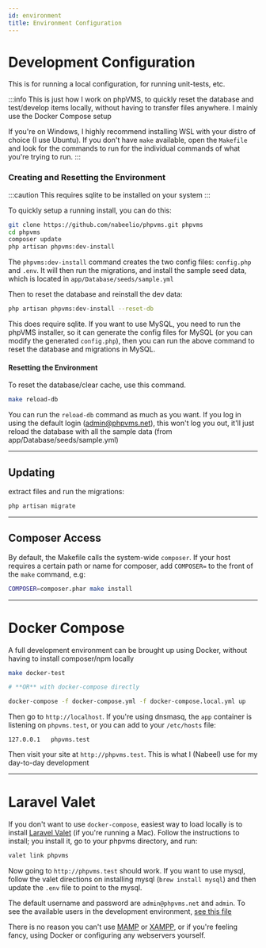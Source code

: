 ```yaml
---
id: environment
title: Environment Configuration
---
```


# Development Configuration

This is for running a local configuration, for running unit-tests, etc. 

:::info
This is just how I work on phpVMS, to quickly reset the database and test/develop items locally, without having to transfer files anywhere. I mainly use the Docker Compose setup

If you're on Windows, I highly recommend installing WSL with your distro of choice (I use Ubuntu). If you don't have `make` available, open the `Makefile` and look for the commands to run for the individual commands of what you're trying to run.
:::

### Creating and Resetting the Environment

:::caution
This requires sqlite to be installed on your system
:::

To quickly setup a running install, you can do this:

```bash
git clone https://github.com/nabeelio/phpvms.git phpvms
cd phpvms
composer update
php artisan phpvms:dev-install
```

The `phpvms:dev-install` command creates the two config files: `config.php` and `.env`. It will then run the migrations, and install the sample seed data, which is located in `app/Database/seeds/sample.yml`

Then to reset the database and reinstall the dev data:

```bash
php artisan phpvms:dev-install --reset-db
```

This does require sqlite. If you want to use MySQL, you need to run the phpVMS installer, so it can generate the config files for MySQL (or you can modify the generated `config.php`), then you can run the above command to reset the database and migrations in MySQL.

#### Resetting the Environment

To reset the database/clear cache, use this command.

```bash
make reload-db
```

You can run the `reload-db` command as much as you want. If you log in using the default login (admin@phpvms.net), this won't log you out, it'll just reload the database with all the sample data (from app/Database/seeds/sample.yml)

---

## Updating

extract files and run the migrations:

```bash
php artisan migrate
```

---

## Composer Access

By default, the Makefile calls the system-wide `composer`. If your host requires a certain path or name for composer, add `COMPOSER=` to the front of the `make` command, e.g:

```bash
COMPOSER=composer.phar make install
```

---

# Docker Compose

A full development environment can be brought up using Docker, without having to install composer/npm locally

```bash
make docker-test

# **OR** with docker-compose directly

docker-compose -f docker-compose.yml -f docker-compose.local.yml up
```

Then go to `http://localhost`. If you're using dnsmasq, the `app` container is listening on `phpvms.test`, or you can add to your `/etc/hosts` file:

```
127.0.0.1   phpvms.test
```

Then visit your site at `http://phpvms.test`. This is what I (Nabeel) use for my day-to-day development

---

# Laravel Valet

If you don't want to use `docker-compose`, easiest way to load locally is to install [Laravel Valet](https://laravel.com/docs/5.5/valet) (if you're running a Mac). Follow the instructions to install; you install it, go to your phpvms directory, and run:

```bash
valet link phpvms
```

Now going to `http://phpvms.test` should work. If you want to use mysql, follow the valet directions on installing mysql (`brew install mysql`) and then update the `.env` file to point to the mysql.

The default username and password are `admin@phpvms.net` and `admin`. To see the available users in the development environment, [see this file](https://github.com/nabeelio/phpvms/blob/master/app/Database/seeds/sample.yml#L11) 

There is no reason you can't use [MAMP](https://www.mamp.info/en) or [XAMPP](https://www.apachefriends.org), or if you're feeling fancy, using Docker or configuring any webservers yourself.
